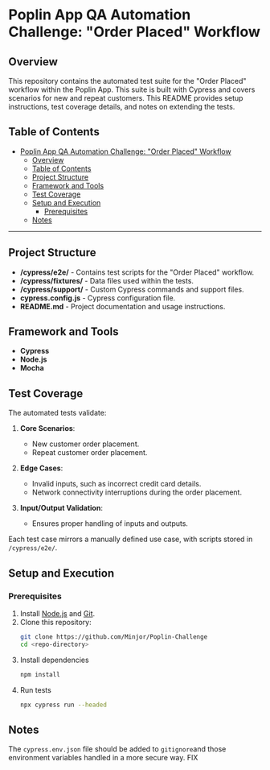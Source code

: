 # Poplin App QA Automation Challenge: "Order Placed" Workflow

## Overview
This repository contains the automated test suite for the "Order Placed" workflow within the Poplin App. This suite is built with Cypress and covers scenarios for new and repeat customers. This README provides setup instructions, test coverage details, and notes on extending the tests.

## Table of Contents
- [Poplin App QA Automation Challenge: "Order Placed" Workflow](#poplin-app-qa-automation-challenge-order-placed-workflow)
  - [Overview](#overview)
  - [Table of Contents](#table-of-contents)
  - [Project Structure](#project-structure)
  - [Framework and Tools](#framework-and-tools)
  - [Test Coverage](#test-coverage)
  - [Setup and Execution](#setup-and-execution)
    - [Prerequisites](#prerequisites)
  - [Notes](#notes)

---

## Project Structure
- **/cypress/e2e/** - Contains test scripts for the "Order Placed" workflow.
- **/cypress/fixtures/** - Data files used within the tests.
- **/cypress/support/** - Custom Cypress commands and support files.
- **cypress.config.js** - Cypress configuration file.
- **README.md** - Project documentation and usage instructions.

## Framework and Tools
- **Cypress**
- **Node.js**
- **Mocha**

## Test Coverage
The automated tests validate:
1. **Core Scenarios**:
   - New customer order placement.
   - Repeat customer order placement.
   
2. **Edge Cases**:
   - Invalid inputs, such as incorrect credit card details.
   - Network connectivity interruptions during the order placement.
   
3. **Input/Output Validation**:
   - Ensures proper handling of inputs and outputs.
   
Each test case mirrors a manually defined use case, with scripts stored in `/cypress/e2e/`.

## Setup and Execution

### Prerequisites
1. Install [Node.js](https://nodejs.org/en/download/) and [Git](https://git-scm.com/downloads).
2. Clone this repository:
   ```bash
   git clone https://github.com/Minjor/Poplin-Challenge
   cd <repo-directory>
3. Install dependencies
   ```bash
   npm install
4. Run tests
   ```bash
   npx cypress run --headed

## Notes
The `cypress.env.json` file should be added to `gitignore`and those environment variables handled in a more secure way. FIX